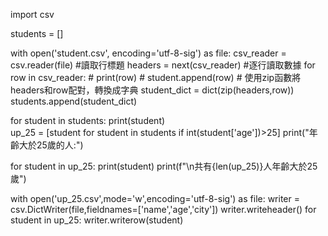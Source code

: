
import csv

students = []

with open('student.csv', encoding='utf-8-sig') as file:
    csv_reader = csv.reader(file)
    #讀取行標題
    headers = next(csv_reader)
    #逐行讀取數據
    for row in csv_reader:
    # print(row)
        # student.append(row)
        # 使用zip函數將headers和row配對，轉換成字典
        student_dict = dict(zip(headers,row))
        students.append(student_dict)
 
for student in students:
     print(student)       
up_25 = [student for student in students if int(student['age'])>25]
print("年齡大於25歲的人:")

for student in up_25:
    print(student)
print(f"\n共有{len(up_25)}人年齡大於25歲")

with open('up_25.csv',mode='w',encoding='utf-8-sig') as file:
    writer = csv.DictWriter(file,fieldnames=['name','age','city'])
    writer.writeheader()
    for student in up_25:
        writer.writerow(student)